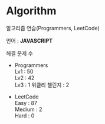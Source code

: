 # Algorithm

알고리즘 연습(Programmers, LeetCode)

언어 : **JAVASCRIPT**

해결 문제 수

- Programmers   
Lv1 : 50   
Lv2 : 42   
Lv3 : 1
위클리 챌린지 : 2

- LeetCode   
Easy : 87   
Medium : 2   
Hard : 0